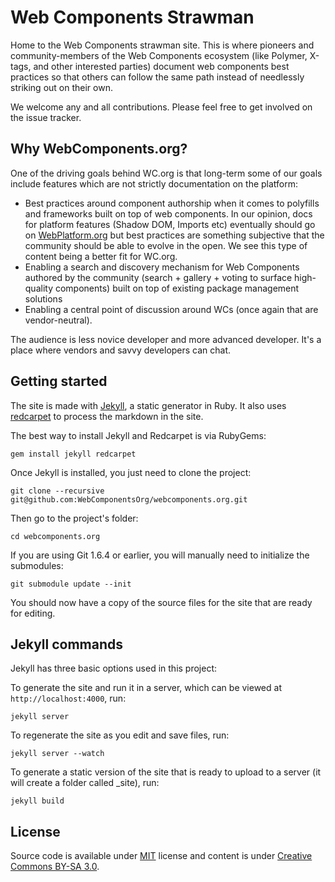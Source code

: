 # Web Components Strawman

Home to the Web Components strawman site. This is where pioneers and community-members of the Web 
Components ecosystem (like Polymer, X-tags, and other interested parties) document web components 
best practices so that others can follow the same path instead of needlessly striking out on their own.

We welcome any and all contributions. Please feel free to get involved on the issue tracker.

## Why WebComponents.org?

One of the driving goals behind WC.org is that long-term some of our goals include features which are not strictly documentation on the platform:

* Best practices around component authorship when it comes to polyfills and frameworks built on top of web components. In our opinion, docs for platform features (Shadow DOM, Imports etc) eventually should go on [WebPlatform.org](http://www.webplatform.org/) but best practices are something subjective that the community should be able to evolve in the open. We see this type of content being a better fit for WC.org.
* Enabling a search and discovery mechanism for Web Components authored by the community (search + gallery + voting to surface high-quality components) built on top of existing package management solutions
* Enabling a central point of discussion around WCs (once again that are vendor-neutral). 

The audience is less novice developer and more advanced developer. It's a place where vendors and savvy developers can chat.

## Getting started

The site is made with [Jekyll](https://github.com/mojombo/jekyll/), a static generator in Ruby. It also uses [redcarpet](https://github.com/vmg/redcarpet) to process the markdown in the site.

The best way to install Jekyll and Redcarpet is via RubyGems:

```
gem install jekyll redcarpet
```

Once Jekyll is installed, you just need to clone the project:

```
git clone --recursive git@github.com:WebComponentsOrg/webcomponents.org.git
```

Then go to the project's folder:

```
cd webcomponents.org
```

If you are using Git 1.6.4 or earlier, you will manually need to initialize the submodules:

```
git submodule update --init
```

You should now have a copy of the source files for the site that are ready for editing.

## Jekyll commands

Jekyll has three basic options used in this project:

To generate the site and run it in a server, which can be viewed at `http://localhost:4000`, run:

```
jekyll server
```

To regenerate the site as you edit and save files, run:

```
jekyll server --watch
```

To generate a static version of the site that is ready to upload to a server (it will create a folder called _site), run:

```
jekyll build
```

## License

Source code is available under [MIT](http://opensource.org/licenses/MIT) license and content is under [Creative Commons BY-SA 3.0](http://creativecommons.org/licenses/by-sa/3.0/deed.en_US).

